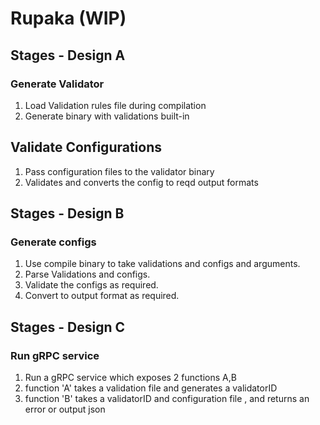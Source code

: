 # Rupaka (WIP)


## Stages - Design A


### Generate Validator

1. Load Validation rules file during compilation 
2. Generate binary with validations built-in 


## Validate Configurations 

1. Pass configuration files to the validator binary 
2. Validates and converts the config to reqd output formats


## Stages - Design B


### Generate configs


1. Use compile binary to take validations and configs and arguments.
2. Parse Validations and configs. 
3. Validate the configs as required.
4. Convert to output format as required. 



## Stages - Design C


### Run gRPC service 

1. Run a gRPC service which exposes 2 functions A,B 
2. function 'A' takes a validation file and generates a validatorID 
3. function 'B' takes a validatorID and configuration file , and returns an error or output json 


